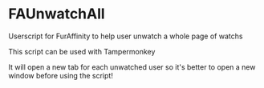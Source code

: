 # FAUnwatchAll
Userscript for FurAffinity to help user unwatch a whole page of watchs

This script can be used with Tampermonkey

It will open a new tab for each unwatched user so it's better to open a new window before using the script!
